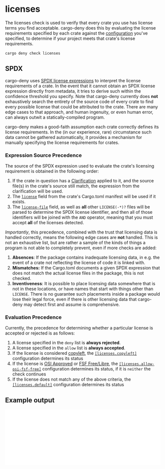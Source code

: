 # licenses

The licenses check is used to verify that every crate you use has license terms you find acceptable. cargo-deny does this by evaluating the license requirements specified by each crate against the [configuration](cfg.md) you've specified, to determine if your project meets that crate's license requirements.

```bash
cargo deny check licenses
```

## SPDX

cargo-deny uses [SPDX license expressions][SPDX] to interpret the license requirements of a crate. In the event that it cannot obtain an SPDX license expression directly from metadata, it tries to
derive such within the confidence threshold you specify. Note that cargo-deny currently does **not** exhaustively search the entirety of the source code of every crate to find every possible license that could be attributed to the crate. There are many edge cases to that approach, and human ingenuity, or even human error, can always outwit a statically-compiled program.

cargo-deny makes a good-faith assumption each crate correctly defines its license requirements. In the (in our experience, rare) circumstance such data cannot be gathered automatically, it provides a mechanism for manually specifying the license requirements for crates.

### Expression Source Precedence

The source of the SPDX expression used to evaluate the crate's licensing requirement is obtained in the following order:

1. If the crate in question has a [Clarification](cfg.md#the-clarify-field-optional) applied to it, and the source file(s) in the crate's source still match, the expression from the clarification will be used.
1. The [`license`][cargo-md] field from the crate's Cargo.toml manifest will be used if it exists.
1. The [`license-file`][cargo-md] field, as well as **all** other `LICENSE(-*)?` files will be parsed to determine the SPDX license identifier, and then all of those identifiers will be joined with the `AND` operator, meaning that you must accept **all** of the licenses detected.

*Importantly*, this precedence, combined with the trust that licensing data is handled correctly, means the following edge cases are **not** handled. This is not an exhaustive list, but are rather a sample of the kinds of things a program is not able to completely prevent, even if more checks are added:

1. **Absences**: If the package contains inadequate licensing data, in e.g. the event of a crate not reflecting the license of code it is linked with.
1. **Mismatches:** If the Cargo.toml documents a given SPDX expression that does not match the actual license files in the package, this is not checked.
1. **Inventiveness**: It is possible to place licensing data somewhere that is not in these locations, or have names that start with things other than `LICENSE`. There is no guarantee such placements inside a package would lose their legal force, even if there is other licensing data that cargo-deny may detect first and assume is comprehensive.

### Evaluation Precedence

Currently, the precedence for determining whether a particular license is accepted or rejected is as follows:

1. A license specified in the `deny` list is **always rejected**.
1. A license specified in the `allow` list is **always accepted**.
1. If the license is considered [copyleft](https://en.wikipedia.org/wiki/Copyleft), the
[`[licenses.copyleft]`](cfg.md#the-copyleft-field-optional) configuration determines its status
1. If the license is [OSI Approved](https://opensource.org/licenses) or [FSF Free/Libre](https://www.gnu.org/licenses/license-list.en.html), the [`[licenses.allow-osi-fsf-free]`](cfg.md#the-allow-osi-fsf-free-field-optional) configuration determines its status, if it is `neither` the check continues
1. If the license does not match any of the above criteria, the [`[licenses.default]`](cfg.md#the-default-field-optional) configuration determines its status

## Example output

![licenses output](../../output/licenses.svg)

[SPDX]: https://spdx.github.io/spdx-spec/appendix-IV-SPDX-license-expressions/
[cargo-md]: https://doc.rust-lang.org/cargo/reference/manifest.html#package-metadata
